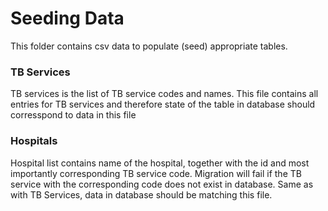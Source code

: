 # Seeding Data

This folder contains csv data to populate (seed) appropriate tables.

### TB Services 

TB services is the list of TB service codes and names. 
This file contains all entries for TB services and therefore state of the table in database should corresspond to data in this file

### Hospitals

Hospital list contains name of the hospital, together with the id and most importantly corresponding TB service code.
Migration will fail if the TB service with the corresponding code does not exist in database.
Same as with TB Services, data in database should be matching this file.
